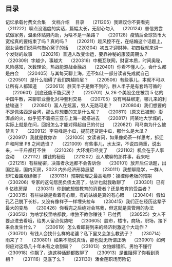 ## 目录

记忆承载付费文合集
 文档介绍
 目录
 （211205）我建议你不要看完
 （211222）聊点没温度的实话，篇幅太长，无耐心勿入
 （220124）普信男尝试做家务，温柔体贴男内助，为啥不是一条路？
 （220128）疫情后全球货币大宽松真的要结束了吗？真的吗？
 （220211）趁风控不在，在结婚这个话题上，跟女读者们说两句掏心窝子的话
 （220204）初五才迎财神，初四我就来讲一个发财的故事
 （220216）普通人改变命运，要靠神秘的康波周期么？
 （220309）字越少，事越大
 （220316）中概互联网，财富本质，时间奥秘，风险感知，次数理论，热战能源战金融战
 （220401）你看不懂人心，会什么都是白会
 （220405）与其每天聊上海，还不如让一部分读者先成就自己
 （220501）是什么阻碍了我们跨越阶层？
 （220506）有些事儿，本就不可以让所有人都知道
 （220613）胜天半子是做不到的，胜人半子是有套路可循的
 （220601）到底还能不能买房？
 （220701）从 26 个美股坐庄被罚 5 亿的中国牛散，来聊职业量化对冲套利交易
 （220705）没有利益绑定，哪儿来的利益输送？
 （220801）富人在炫富，穷人无路可走？
 （220804）我们想要的不是佩洛西是台湾，那么你想要的又是什么呢？
 （220811）（原文已被删）澎湃点的火，似乎犯不着把三亚与上海一起搭进去
 （220817）问某地大学城的，实际上就是在问，回报怎么才能对得起自己的付出
 （220821）司马南为什么被禁言？
 （220912）李易峰是小瓜，提前还贷是中瓜，那什么是大瓜？
 （220917）我就是教你诈
 （221005）女读者问，如果像奶茶一样思考，拆迁户和阿里 P8 之间选谁？
 （221009）有些事儿，水太深，不说四两重，说出来，一千斤都打不住
 （221026）大环境已经变了
 （221102）机会在于人事变动
 （221112）赚钱的秘密
 （221202）没人敢聊的那件事，我来吧
 （221215）有些秘密，决策者永远都不会告诉你
 （230101）放开后仨话题，出国定居，国内买房，2023 内外经济形势展望
 （230111）我想聊隐学，一群人却忙着围观绿帽子
 （230131）预期管理之最高境界：操控你老板的预期
 （230206）专家的这句居民负债太高了，估计也就我敢聊了
 （230301）已有 6 亿栋房屋
 （230311）你到底想做教育的消费者？还是教育的受益者？
 （230315）有些姑娘是看着有心眼，有的姑娘是真的有心眼
 （230404）假如孔乙己脱下长衫，又没有像祥子一样埋头拉车
 （230415）我们正在经历这辈子最大的变局
 （230426）你看完之后绝对会骂我，但这就是真管用的办法
 （230512）为啥学校里啥都教，唯独不教你赚钱？ 已付费
 （230525）女人不要点进去看哦，给男人留点优势吧
 （230605）股市，楼市，商场，职场，接下来会发生什么？
 （230619）怎么看即将到来的经济刺激这个大动作？
 （230701）有钱人会找什么样的老婆？私下里又会怎么教孩子？
 （230714）雨来了？
 （230801）如果不能说真话，那也就无所谓正确
 （230901）如何何应对这场几十年未有之收割局？
 （231013）女怕嫁错郎，男怕不懂行
 （230918）你飘了，连这种话题都敢聊了
 （230913）是谁阻碍了你看到真相？
 （231116）见底了么？
 （231130）潘金莲职场历险记
